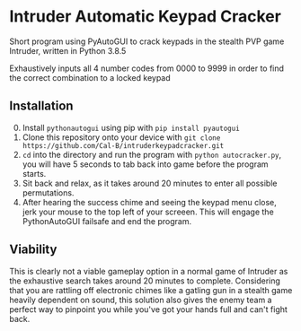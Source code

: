 # Intruder Automatic Keypad Cracker
Short program using PyAutoGUI to crack keypads in the stealth PVP game Intruder, written in Python 3.8.5

Exhaustively inputs all 4 number codes from 0000 to 9999 in order to find the correct combination to a locked keypad 

## Installation 
0.  Install `pythonautogui` using pip with `pip install pyautogui`
1.  Clone this repository onto your device with `git clone https://github.com/Cal-B/intruderkeypadcracker.git`
2.  `cd` into the directory and run the program with `python autocracker.py`, you will have 5 seconds to tab back into game before the program starts.
3.  Sit back and relax, as it takes around 20 minutes to enter all possible permutations.
4.  After hearing the success chime and seeing the keypad menu close, jerk your mouse to the top left of your screeen. This will engage the PythonAutoGUI failsafe and end the program.

## Viability
This is clearly not a viable gameplay option in a normal game of Intruder as the exhaustive search takes around 20 minutes to complete. Considering that you are rattling off electronic chimes like a gatling gun in a stealth game heavily dependent on sound, this solution also gives the enemy team a perfect way to pinpoint you while you've got your hands full and can't fight back. 
